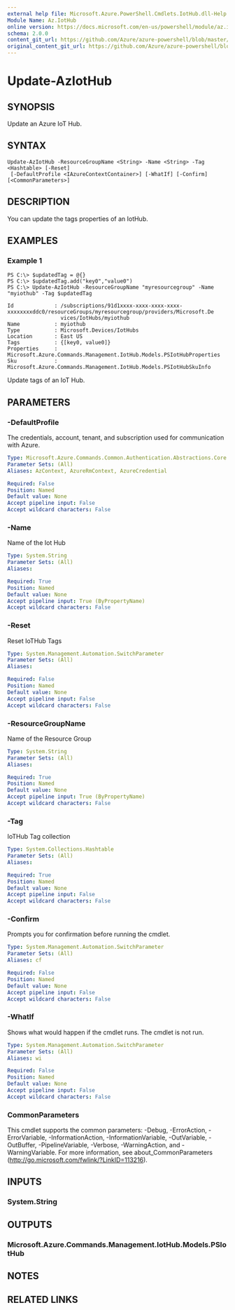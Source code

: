```yaml
---
external help file: Microsoft.Azure.PowerShell.Cmdlets.IotHub.dll-Help.xml
Module Name: Az.IotHub
online version: https://docs.microsoft.com/en-us/powershell/module/az.iothub/update-aziothub
schema: 2.0.0
content_git_url: https://github.com/Azure/azure-powershell/blob/master/src/IotHub/IotHub/help/Update-AzIotHub.md
original_content_git_url: https://github.com/Azure/azure-powershell/blob/master/src/IotHub/IotHub/help/Update-AzIotHub.md
---
```


# Update-AzIotHub

## SYNOPSIS
Update an Azure IoT Hub.

## SYNTAX

```
Update-AzIotHub -ResourceGroupName <String> -Name <String> -Tag <Hashtable> [-Reset]
 [-DefaultProfile <IAzureContextContainer>] [-WhatIf] [-Confirm] [<CommonParameters>]
```

## DESCRIPTION
You can update the tags properties of an IotHub.

## EXAMPLES

### Example 1
```
PS C:\> $updatedTag = @{}
PS C:\> $updatedTag.add("key0","value0")
PS C:\> Update-AzIotHub -ResourceGroupName "myresourcegroup" -Name "myiothub" -Tag $updatedTag

Id             : /subscriptions/91d1xxxx-xxxx-xxxx-xxxx-xxxxxxxxddc0/resourceGroups/myresourcegroup/providers/Microsoft.De
                 vices/IotHubs/myiothub
Name           : myiothub
Type           : Microsoft.Devices/IotHubs
Location       : East US
Tags           : {[key0, value0]}
Properties     : Microsoft.Azure.Commands.Management.IotHub.Models.PSIotHubProperties
Sku            : Microsoft.Azure.Commands.Management.IotHub.Models.PSIotHubSkuInfo
```

Update tags of an IoT Hub.

## PARAMETERS

### -DefaultProfile
The credentials, account, tenant, and subscription used for communication with Azure.

```yaml
Type: Microsoft.Azure.Commands.Common.Authentication.Abstractions.Core.IAzureContextContainer
Parameter Sets: (All)
Aliases: AzContext, AzureRmContext, AzureCredential

Required: False
Position: Named
Default value: None
Accept pipeline input: False
Accept wildcard characters: False
```

### -Name
Name of the Iot Hub

```yaml
Type: System.String
Parameter Sets: (All)
Aliases:

Required: True
Position: Named
Default value: None
Accept pipeline input: True (ByPropertyName)
Accept wildcard characters: False
```

### -Reset
Reset IoTHub Tags

```yaml
Type: System.Management.Automation.SwitchParameter
Parameter Sets: (All)
Aliases:

Required: False
Position: Named
Default value: None
Accept pipeline input: False
Accept wildcard characters: False
```

### -ResourceGroupName
Name of the Resource Group

```yaml
Type: System.String
Parameter Sets: (All)
Aliases:

Required: True
Position: Named
Default value: None
Accept pipeline input: True (ByPropertyName)
Accept wildcard characters: False
```

### -Tag
IoTHub Tag collection

```yaml
Type: System.Collections.Hashtable
Parameter Sets: (All)
Aliases:

Required: True
Position: Named
Default value: None
Accept pipeline input: False
Accept wildcard characters: False
```

### -Confirm
Prompts you for confirmation before running the cmdlet.

```yaml
Type: System.Management.Automation.SwitchParameter
Parameter Sets: (All)
Aliases: cf

Required: False
Position: Named
Default value: None
Accept pipeline input: False
Accept wildcard characters: False
```

### -WhatIf
Shows what would happen if the cmdlet runs.
The cmdlet is not run.

```yaml
Type: System.Management.Automation.SwitchParameter
Parameter Sets: (All)
Aliases: wi

Required: False
Position: Named
Default value: None
Accept pipeline input: False
Accept wildcard characters: False
```

### CommonParameters
This cmdlet supports the common parameters: -Debug, -ErrorAction, -ErrorVariable, -InformationAction, -InformationVariable, -OutVariable, -OutBuffer, -PipelineVariable, -Verbose, -WarningAction, and -WarningVariable. For more information, see about_CommonParameters (http://go.microsoft.com/fwlink/?LinkID=113216).

## INPUTS

### System.String

## OUTPUTS

### Microsoft.Azure.Commands.Management.IotHub.Models.PSIotHub

## NOTES

## RELATED LINKS
